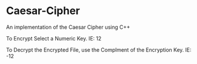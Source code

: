 # Caesar-Cipher
An implementation of the Caesar Cipher using C++

To Encrypt Select a Numeric Key. IE: 12

To Decrypt the Encrypted File, use the Complment of the Encryption Key. IE: -12
